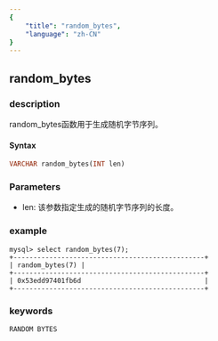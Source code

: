 ```yaml
---
{
    "title": "random_bytes",
    "language": "zh-CN"
}
---
```


<!-- 
Licensed to the Apache Software Foundation (ASF) under one
or more contributor license agreements.  See the NOTICE file
distributed with this work for additional information
regarding copyright ownership.  The ASF licenses this file
to you under the Apache License, Version 2.0 (the
"License"); you may not use this file except in compliance
with the License.  You may obtain a copy of the License at

  http://www.apache.org/licenses/LICENSE-2.0

Unless required by applicable law or agreed to in writing,
software distributed under the License is distributed on an
"AS IS" BASIS, WITHOUT WARRANTIES OR CONDITIONS OF ANY
KIND, either express or implied.  See the License for the
specific language governing permissions and limitations
under the License.
-->

## random_bytes
### description

random_bytes函数用于生成随机字节序列。

#### Syntax

```sql
VARCHAR random_bytes(INT len)
```

### Parameters

- len: 该参数指定生成的随机字节序列的长度。

### example

```
mysql> select random_bytes(7);
+------------------------------------------------+
| random_bytes(7) |
+------------------------------------------------+
| 0x53edd97401fb6d                               |
+------------------------------------------------+
```

### keywords
    RANDOM BYTES
